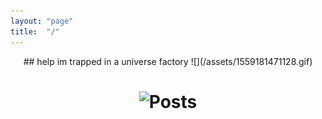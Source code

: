 ```yaml
---
layout: "page"
title:  "/"
---
```

<center>
## help im trapped in a universe factory
![](/assets/1559181471128.gif)
  
# ![Posts](/posts)
</center>
